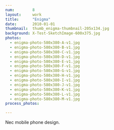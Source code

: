 ```yaml
---
num:        8
layout:     work
title:      "Enigma"
date:       2010-01-01
thumbnail:  thumb_enigma-thumbnail-205x134.jpg
background: X-Test-SketchImage-600x375.jpg
photos:
  - enigma-photo-580x380-A-v1.jpg
  - enigma-photo-580x380-B-v1.jpg
  - enigma-photo-580x380-C-v1.jpg
  - enigma-photo-580x380-D-v1.jpg
  - enigma-photo-580x380-E-v1.jpg
  - enigma-photo-580x380-F-v1.jpg
  - enigma-photo-580x380-G-v1.jpg
  - enigma-photo-580x380-H-v1.jpg
  - enigma-photo-580x380-I-v1.jpg
  - enigma-photo-580x380-J-v1.jpg
  - enigma-photo-580x380-K-v1.jpg
  - enigma-photo-580x380-L-v1.jpg
  - enigma-photo-580x380-M-v1.jpg
process_photos:

---
```


Nec mobile phone design.

